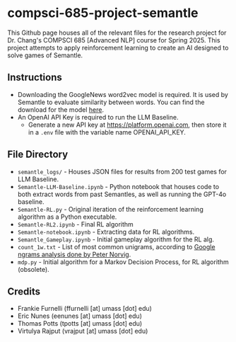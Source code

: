 # compsci-685-project-semantle
This Github page houses all of the relevant files for the research project for Dr. Chang's COMPSCI 685 [Advanced NLP] 
course for Spring 2025. This project attempts to apply reinforcement learning to create an AI designed to solve
games of Semantle.

## Instructions
* Downloading the GoogleNews word2vec model is required. It is used by Semantle to evaluate similarity between words.
 You can find the download for the model [here](https://drive.google.com/file/d/0B7XkCwpI5KDYNlNUTTlSS21pQmM/view?resourcekey=0-wjGZdNAUop6WykTtMip30g).
* An OpenAI API Key is required to run the LLM Baseline.
  * Generate a new API key at https://platform.openai.com, then store it in a `.env` file with the variable name OPENAI_API_KEY.

## File Directory
* `semantle_logs/` - Houses JSON files for results from 200 test games for LLM Baseline.
* `Semantle-LLM-Baseline.ipynb` - Python notebook that houses code to both extract words from past Semantles, as well as running the GPT-4o baseline.
* `Semantle-RL.py` - Original iteration of the reinforcement learning algorithm as a Python executable.
* `Semantle-RL2.ipynb` - Final RL algorithm
* `Semantle-notebook.ipynb` - Extracting data for RL algorithms.
* `Semantle_Gameplay.ipynb` - Initial gameplay algorithm for the RL alg.
* `count_1w.txt` - List of most common unigrams, according to [Google ngrams analysis done by Peter Norvig](https://norvig.com/ngrams/).
* `mdp.py` - Initial algorithm for a Markov Decision Process, for RL algorithm (obsolete).

## Credits
* Frankie Furnelli (ffurnelli [at] umass [dot] edu)
* Eric Nunes (eenunes [at] umass [dot] edu)
* Thomas Potts (tpotts [at] umass [dot] edu)
* Virtulya Rajput (vrajput [at] umass [dot] edu)